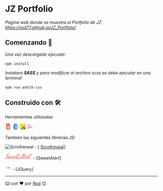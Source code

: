 # JZ Portfolio

_Pagina web donde se muestra el Portfolio de JZ_<br>
_https://rod77.github.io/JZ_Portfolio/_

## Comenzando 🚀

_Una vez descargado ejecutar:_
```
npm install
```

_Instalara  **SASS** y para modificar el archivo scss se debe ejecutar en una terminal:_
```
npm run watch-css
```
## Construido con 🛠️

_Herramientas utilizadas_
<p>
<img height="20" alt="HTML" src="https://raw.githubusercontent.com/github/explore/80688e429a7d4ef2fca1e82350fe8e3517d3494d/topics/html/html.png">
<img height="20" alt="CSS" src="https://raw.githubusercontent.com/github/explore/80688e429a7d4ef2fca1e82350fe8e3517d3494d/topics/css/css.png">
<img height="20" alt="JS" src="https://raw.githubusercontent.com/github/explore/80688e429a7d4ef2fca1e82350fe8e3517d3494d/topics/javascript/javascript.png">
<code><img height="20" alt="SASS" src="https://raw.githubusercontent.com/github/explore/80688e429a7d4ef2fca1e82350fe8e3517d3494d/topics/sass/sass.png"></code>
</p>
Tambien las siguientes librerias JS: <br>
<p><img height="20" alt="Scrollreveal" src="https://cdn-images-1.medium.com/max/800/1*idpT5sopU1QadJagaSWFiQ.png"> - [ <a href="https://scrollrevealjs.org/"> Scrollreveal]</a></p>
<p><img height="20" alt="SweetAlert" src="https://raw.githubusercontent.com/t4t5/sweetalert/e3c2085473a0eb5a6b022e43eb22e746380bb955/assets/logotype.png"> - [SweetAlert]</p>
<p><img height="20" alt="JQuery" src="https://raw.githubusercontent.com/github/explore/80688e429a7d4ef2fca1e82350fe8e3517d3494d/topics/jquery/jquery.png"> - [JQuery]</p>

 
---
⌨️ con ❤️ por [Rod](https://github.com/Rod77) 😊

